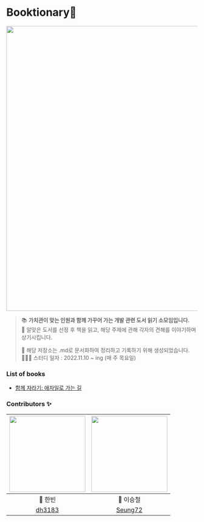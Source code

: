 # Booktionary📓
<img src="https://user-images.githubusercontent.com/83414134/200939042-724cf906-715b-46c0-8684-9d805178298a.png" width="750">

> 📚 **가치관이 맞는 인원과 함께 가꾸어 가는 개발 관련 도서 읽기 소모임입니다.**<br>
> 💬 알맞은 도서를 선정 후 책을 읽고, 해당 주제에 관해 각자의 견해를 이야기하며 상기시킵니다.
>
> 📝 해당 저장소는 .md로 문서화하여 정리하고 기록하기 위해 생성되었습니다.<br>
> 🙋🏻‍♂️ 스터디 일자 : 2022.11.10 ~ ing (매 주 목요일)

### List of books
* [함께 자라기: 애자일로 가는 길](https://github.com/Booktionary/Booktionary/tree/main/01.%20함께%20자라기)

### Contributors ✨
|<img src="https://user-images.githubusercontent.com/83414134/200749946-60b29c4c-0a25-4b0f-9fa5-4dd1b359468a.jpeg" width="200" height="200">|<img src="https://user-images.githubusercontent.com/83414134/200756189-f14585e8-7286-4151-89ab-28c44090900a.jpeg" width="200" height="200">|
|:---:|:---:|
|🐥 한빈| 🐳 이승철|
|[dh3183](https://github.com/dh3183)|[Seung72](https://github.com/Seung72)
